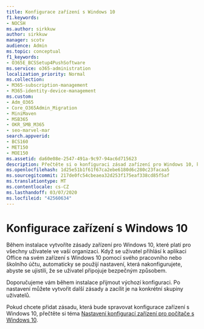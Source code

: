 ```yaml
---
title: Konfigurace zařízení s Windows 10
f1.keywords:
- NOCSH
ms.author: sirkkuw
author: sirkkuw
manager: scotv
audience: Admin
ms.topic: conceptual
f1_keywords:
- O365E_BCSSetup4PushSoftware
ms.service: o365-administration
localization_priority: Normal
ms.collection:
- M365-subscription-management
- M365-identity-device-management
ms.custom:
- Adm_O365
- Core_O365Admin_Migration
- MiniMaven
- MSB365
- OKR_SMB_M365
- seo-marvel-mar
search.appverid:
- BCS160
- MET150
- MOE150
ms.assetid: da60e08e-2547-491a-9c97-94ac6d715623
description: Přečtěte si o konfiguraci zásad zařízení pro Windows 10, které platí pro všechny uživatele ve vaší organizaci a zajišťují bezpečné připojení.
ms.openlocfilehash: 1d25e51b1f61f67ca2ebe6180d6c280c23facaa5
ms.sourcegitcommit: 217de0fc54cbeaea32d253f175eaf338cd85f5af
ms.translationtype: MT
ms.contentlocale: cs-CZ
ms.lasthandoff: 03/07/2020
ms.locfileid: "42560634"
---
```

# <a name="configure-windows-10-devices"></a>Konfigurace zařízení s Windows 10

Během instalace vytvoříte zásady zařízení pro Windows 10, které platí pro všechny uživatele ve vaší organizaci. Když se uživatel přihlásí k aplikaci Office na svém zařízení s Windows 10 pomocí svého pracovního nebo školního účtu, automaticky se použijí nastavení, která nakonfigurujete, abyste se ujistili, že se uživatel připojuje bezpečným způsobem.
  
Doporučujeme vám během instalace přijmout výchozí konfiguraci. Po nastavení můžete vytvořit další zásady a zacílit je na konkrétní skupiny uživatelů.
  
Pokud chcete přidat zásadu, která bude spravovat konfigurace zařízení s Windows 10, přečtěte si téma [Nastavení konfigurací zařízení pro počítače s Windows 10](protection-settings-for-windows-10-pcs.md).
  

